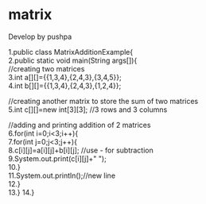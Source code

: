 # matrix

Develop by pushpa

1.public class MatrixAdditionExample{  
2.public static void main(String args[]){  
//creating two matrices    
3.int a[][]={{1,3,4},{2,4,3},{3,4,5}};    
4.int b[][]={{1,3,4},{2,4,3},{1,2,4}};    
    
//creating another matrix to store the sum of two matrices    
5.int c[][]=new int[3][3];  //3 rows and 3 columns  
    
//adding and printing addition of 2 matrices    
6.for(int i=0;i<3;i++){    
7.for(int j=0;j<3;j++){    
8.c[i][j]=a[i][j]+b[i][j];    //use - for subtraction  
9.System.out.print(c[i][j]+" ");    
10.}    
11.System.out.println();//new line    
12.}    
13.}
14.}  
